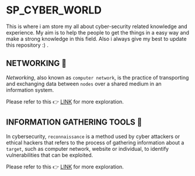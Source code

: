 # SP_CYBER_WORLD
This is where i am store my all about cyber-security related knowledge and experience. My aim is to help the people to get the things in a easy way and make a strong knowledge in this field. Also i always give my best to update this repository :) . 

## NETWORKING :open_book: 
*Networking*, also known as `computer network`, is the practice of transporting and exchanging data between `nodes` over a shared medium in an information system.

Please refer to this :point_right: [LINK](https://github.com/sumansupanda/SP_CYBER_WORLD/blob/main/CYBER-SECURITY/Networking.md "click for further exploration") for more exploration.

## INFORMATION GATHERING TOOLS :open_book:
In cybersecurity, `reconnaissance` is a method used by cyber attackers or ethical hackers that refers to the process of gathering information about a `target`, such as computer network, website or individual, to identify vulnerabilities that can be exploited.

Please refer to this :point_right: [LINK](https://github.com/sumansupanda/SP_CYBER_WORLD/blob/main/CYBER-SECURITY/Information-Gathering.md "click for further exploration") for more exploration.
